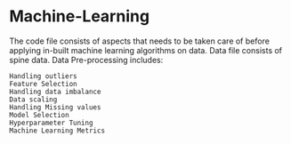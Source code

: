 # Machine-Learning

The code file consists of aspects that needs to be taken care of before applying in-built machine learning algorithms on data. Data file consists of spine data. Data Pre-processing includes:

    Handling outliers
    Feature Selection
    Handling data imbalance
    Data scaling
    Handling Missing values
    Model Selection
    Hyperparameter Tuning
    Machine Learning Metrics

